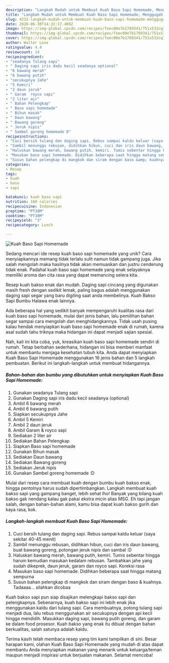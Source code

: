 ```yaml
---
description: "Langkah Mudah untuk Membuat Kuah Baso Sapi Homemade, Menggugah Selera"
title: "Langkah Mudah untuk Membuat Kuah Baso Sapi Homemade, Menggugah Selera"
slug: 4232-langkah-mudah-untuk-membuat-kuah-baso-sapi-homemade-menggugah-selera
date: 2020-06-30T14:32:17.409Z
image: https://img-global.cpcdn.com/recipes/feec00e7b1789341/751x532cq70/kuah-baso-sapi-homemade-foto-resep-utama.jpg
thumbnail: https://img-global.cpcdn.com/recipes/feec00e7b1789341/751x532cq70/kuah-baso-sapi-homemade-foto-resep-utama.jpg
cover: https://img-global.cpcdn.com/recipes/feec00e7b1789341/751x532cq70/kuah-baso-sapi-homemade-foto-resep-utama.jpg
author: Walter Love
ratingvalue: 4.4
reviewcount: 14
recipeingredient:
- "seadanya Tulang sapi"
- " Daging sapi iris dadu kecil seadanya optional"
- "6 bawang merah"
- "6 bawang putih"
- "secukupnya Jahe"
- "5 Kemiri"
- "2 daun jeruk"
- " Garam  royco sapi"
- "2 liter air"
- " Bahan Pelengkap"
- " Baso sapi homemade"
- " Bihun masak"
- " Daun bawang"
- " Bawang goreng"
- " Jeruk nipis"
- " Sambel goreng homemade D"
recipeinstructions:
- "Cuci bersih tulang dan daging sapi. Rebus sampai kaldu keluar (saya sekitar 40-45 menit)"
- "Sambil menunggu rebusan, didihkan hibun, cuci dan iris daun bawang, buat bawang goreng, potongan jeruk nipis dan sambal :D"
- "Haluskan bawang merah, bawang putih, kemiri. Tumis sebentar hingga harum kemudian masukan kedalam rebusan. Tambahkan jahe yang sudah dikeprek, daun jeruk, garam dan royco sapi. Koreksi rasa"
- "Masukan baso sapi homemade. Didihkan beberapa saat hingga matang sempurna"
- "Susun bahan pelengkap di mangkok dan siram dengan baso &amp; kuahnya. Tadaaaa... silahkan dicobaa"
categories:
- Resep
tags:
- kuah
- baso
- sapi

katakunci: kuah baso sapi 
nutrition: 160 calories
recipecuisine: Indonesian
preptime: "PT38M"
cooktime: "PT30M"
recipeyield: "3"
recipecategory: Lunch

---
```



![Kuah Baso Sapi Homemade](https://img-global.cpcdn.com/recipes/feec00e7b1789341/751x532cq70/kuah-baso-sapi-homemade-foto-resep-utama.jpg)

Sedang mencari ide resep kuah baso sapi homemade yang unik? Cara menyiapkannya memang tidak terlalu sulit namun tidak gampang juga. Jika salah mengolah maka hasilnya tidak akan memuaskan dan justru cenderung tidak enak. Padahal kuah baso sapi homemade yang enak selayaknya memiliki aroma dan cita rasa yang dapat memancing selera kita.

Resep kuah bakso enak dan mudah. Daging sapi cincang yang digunakan masih fresh dengan sedikit lemak, paling bagus adalah menggunakan daging sapi segar yang baru digiling saat anda membelinya. Kuah Bakso Sapi Bumbu Halawa enak lainnya.

Ada beberapa hal yang sedikit banyak mempengaruhi kualitas rasa dari kuah baso sapi homemade, mulai dari jenis bahan, lalu pemilihan bahan segar sampai cara mengolah dan menghidangkannya. Tidak usah pusing kalau hendak menyiapkan kuah baso sapi homemade enak di rumah, karena asal sudah tahu triknya maka hidangan ini dapat menjadi sajian spesial.


Nah, kali ini kita coba, yuk, kreasikan kuah baso sapi homemade sendiri di rumah. Tetap berbahan sederhana, hidangan ini bisa memberi manfaat untuk membantu menjaga kesehatan tubuh kita. Anda dapat menyiapkan Kuah Baso Sapi Homemade menggunakan 16 jenis bahan dan 5 langkah pembuatan. Berikut ini langkah-langkah untuk membuat hidangannya.

<!--inarticleads1-->

##### Bahan-bahan dan bumbu yang dibutuhkan untuk menyiapkan Kuah Baso Sapi Homemade:

1. Gunakan seadanya Tulang sapi
1. Gunakan  Daging sapi iris dadu kecil seadanya (optional)
1. Ambil 6 bawang merah
1. Ambil 6 bawang putih
1. Siapkan secukupnya Jahe
1. Ambil 5 Kemiri
1. Ambil 2 daun jeruk
1. Ambil  Garam &amp; royco sapi
1. Sediakan 2 liter air
1. Sediakan  Bahan Pelengkap
1. Siapkan  Baso sapi homemade
1. Gunakan  Bihun masak
1. Sediakan  Daun bawang
1. Sediakan  Bawang goreng
1. Sediakan  Jeruk nipis
1. Gunakan  Sambel goreng homemade :D


Mulai dari resep cara membuat kuah dengan bumbu kuah bakso enak, hingga pentolnya harus sudah dipertimbangkan. Langkah membuat kuah bakso sapi yang gampang banget, lebih sehat lho! Banyak yang bilang kuah bakso gak nendang kalau gak pakai ekstra micin alias MSG. Eh tapi jangan salah, dengan bahan-bahan alami, kamu bisa dapat kuah bakso gurih dan kaya rasa, kok. 

<!--inarticleads2-->

##### Langkah-langkah membuat Kuah Baso Sapi Homemade:

1. Cuci bersih tulang dan daging sapi. Rebus sampai kaldu keluar (saya sekitar 40-45 menit)
1. Sambil menunggu rebusan, didihkan hibun, cuci dan iris daun bawang, buat bawang goreng, potongan jeruk nipis dan sambal :D
1. Haluskan bawang merah, bawang putih, kemiri. Tumis sebentar hingga harum kemudian masukan kedalam rebusan. Tambahkan jahe yang sudah dikeprek, daun jeruk, garam dan royco sapi. Koreksi rasa
1. Masukan baso sapi homemade. Didihkan beberapa saat hingga matang sempurna
1. Susun bahan pelengkap di mangkok dan siram dengan baso &amp; kuahnya. Tadaaaa... silahkan dicobaa


Kuah bakso sapi pun siap disajikan melengkapi bakso sapi dan pelengkapnya. Sebenarnya, kuah bakso sapi ini lebih enak jika menggunakan kaldu dari tulang sapi. Cara membuatnya, potong tulang sapi menjadi dua, lalu rebus menggunakan air secukupnya dengan api kecil hingga mendidih. Masukkan daging sapi, bawang putih goreng, dan garam ke dalam food prosesor. Kuah bakso yang enak itu dibuat dengan bahan berkualitas, salah satunya adalah kaldu. 

Terima kasih telah membaca resep yang tim kami tampilkan di sini. Besar harapan kami, olahan Kuah Baso Sapi Homemade yang mudah di atas dapat membantu Anda menyiapkan makanan yang menarik untuk keluarga/teman maupun menjadi inspirasi untuk berjualan makanan. Selamat mencoba!
